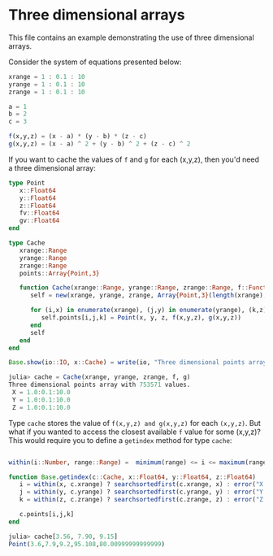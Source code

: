 # Three dimensional arrays

This file contains an example demonstrating the use of three dimensional arrays.

Consider the system of equations presented below:
```julia
xrange = 1 : 0.1 : 10
yrange = 1 : 0.1 : 10
zrange = 1 : 0.1 : 10

a = 1
b = 2
c = 3

f(x,y,z) = (x - a) * (y - b) * (z - c)
g(x,y,z) = (x - a) ^ 2 + (y - b) ^ 2 + (z - c) ^ 2
```

If you want to cache the values of `f` and `g` for each (x,y,z), then you'd need a three dimensional array:

```julia
type Point
   x::Float64
   y::Float64
   z::Float64
   fv::Float64
   gv::Float64
end

type Cache
   xrange::Range
   yrange::Range
   zrange::Range
   points::Array{Point,3}

   function Cache(xrange::Range, yrange::Range, zrange::Range, f::Function, g::Function)
      self = new(xrange, yrange, zrange, Array{Point,3}(length(xrange), length(yrange), length(zrange)))

      for (i,x) in enumerate(xrange), (j,y) in enumerate(yrange), (k,z) in enumerate(zrange)
         self.points[i,j,k] = Point(x, y, z, f(x,y,z), g(x,y,z))
      end
      self
   end
end

Base.show(io::IO, x::Cache) = write(io, "Three dimensional points array with $(length(x.points)) values.\n X = $(x.xrange)\n Y = $(x.yrange)\n Z = $(x.zrange)\n")

julia> cache = Cache(xrange, yrange, zrange, f, g)
Three dimensional points array with 753571 values.
 X = 1.0:0.1:10.0
 Y = 1.0:0.1:10.0
 Z = 1.0:0.1:10.0
```

Type `cache` stores the value of `f(x,y,z) and g(x,y,z)` for each `(x,y,z)`. But what if you wanted to access the closest available `f` value for some (x,y,z)? This would require you to define a `getindex` method for type `cache`:

```julia

within(i::Number, range::Range) =  minimum(range) <= i <= maximum(range)

function Base.getindex(c::Cache, x::Float64, y::Float64, z::Float64)
   i = within(x, c.xrange) ? searchsortedfirst(c.xrange, x) : error("X argument out of range")
   j = within(y, c.yrange) ? searchsortedfirst(c.yrange, y) : error("Y argument out of range")
   k = within(z, c.zrange) ? searchsortedfirst(c.zrange, z) : error("Z argument out of range")

   c.points[i,j,k]
end

julia> cache[3.56, 7.90, 9.15]
Point(3.6,7.9,9.2,95.108,80.00999999999999)
```
